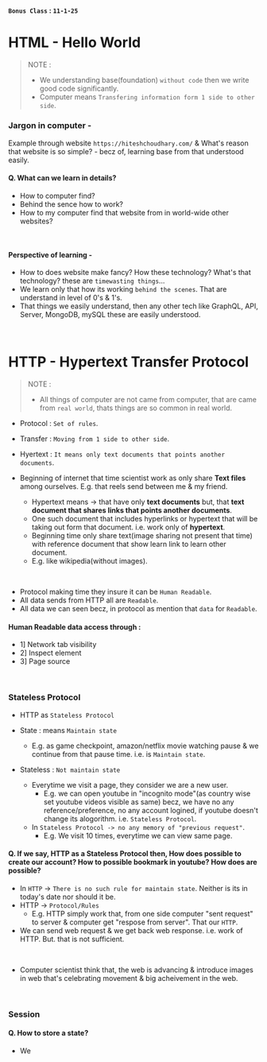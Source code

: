 
#### `Bonus Class` : `11-1-25`

# HTML - Hello World

> NOTE :
> - We understanding base(foundation) `without code` then we write good code significantly.
> - Computer means `Transfering information form 1 side to other side`.

### Jargon in computer -
Example through website `https://hiteshchoudhary.com/` & What's reason that website is so simple? - becz of, learning base from that understood easily.
<br>

#### Q. What can we learn in details?
  - How to computer find?
  - Behind the sence how to work?
  - How to my computer find that website from in world-wide other websites?
<br>

#### Perspective of learning -
- How to does website make fancy? How these technology?  What's that technology? these are `timewasting things`...
- We learn only that how its working `behind the scenes`. That are understand in level of 0's & 1's.
- That things we easily understand, then any other tech like GraphQL, API, Server, MongoDB, mySQL these are easily understood.
<br>

# HTTP - Hypertext Transfer Protocol

> NOTE :
> - All things of computer are not came from computer, that are came from `real world`, thats things are so common in real world.

- Protocol : `Set of rules`.
- Transfer : `Moving from 1 side to other side`.
- Hyertext : `It means only text documents that points another documents`.
    
- Beginning of internet that time scientist work as only share <b>Text files</b> among ourselves. E.g. that reels send between me & my friend.
    - Hypertext means -> that have only <b>text documents</b> but, that <b>text document that shares links that points another documents</b>.
    - One such document that includes hyperlinks or hypertext that will be taking out form that document. i.e. work only of <b>hypertext</b>.
    - Beginning time only share text(image sharing not present that time) with reference document that show learn link to learn other document.
    - E.g. like wikipedia(without images).
<br>

- Protocol making time they insure it can be `Human Readable`.
- All data sends from HTTP all are `Readable`.
- All data we can seen becz, in protocol as mention that `data` for `Readable`.

#### Human Readable data access through :
  - 1] Network tab visibility
  - 2] Inspect element
  - 3] Page source
<br>

### Stateless Protocol

- HTTP as `Stateless Protocol`

- State : means `Maintain state`
  - E.g. as game checkpoint, amazon/netflix movie watching pause & we continue from that pause time. i.e. is  `Maintain state`.

- Stateless : `Not maintain state`
  - Everytime we visit a page, they consider we are a new user.
    - E.g. we can open youtube in "incognito mode"(as country wise set youtube videos visible as same) becz, we have no any reference/preference, no any account logined, if youtube doesn't change its alogorithm. i.e. `Stateless Protocol`.
  - In `Stateless Protocol -> no any memory of "previous request"`.
    - E.g. We visit 10 times, everytime we can view same page.

#### Q. If we say, HTTP as a Stateless Protocol then, How does possible to create our account? How to possible bookmark in youtube? How does are possible?
- In `HTTP` -> `There is no such rule for maintain state`. Neither is its in today's date nor should it be.
- HTTP -> `Protocol/Rules`
  - E.g. HTTP simply work that, from one side computer "sent request" to server & computer get "respose from server". That our `HTTP`.
- We can send web request & we get back web response. i.e. work of HTTP. But. that is not sufficient.
<br>

- Computer scientist think that, the web is advancing & introduce images in web that's celebrating movement & big acheivement in the web.
<br>


### Session

#### Q. How to store a state?
- We


